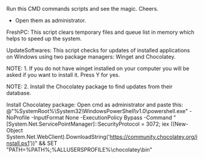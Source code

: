 Run this CMD commands scripts and see the magic. Cheers.


* Open them as administrator.



FreshPC: This script clears temporary files and queue list in memory which helps to speed up the system.



UpdateSoftwares: This script checks for updates of installed applications on Windows using two package managers: Winget and Chocolatey.

NOTE: 1. If you do not have winget installed on your computer you will be asked if you want to install it. Press Y for yes.

NOTE: 2. Install the Chocolatey package to find updates from their database.

Install Chocolatey package: Open cmd as administrator and paste this: @"%SystemRoot%\System32\WindowsPowerShell\v1.0\powershell.exe" -NoProfile -InputFormat None -ExecutionPolicy Bypass -Command "[System.Net.ServicePointManager]::SecurityProtocol = 3072; iex ((New-Object System.Net.WebClient).DownloadString('https://community.chocolatey.org/install.ps1'))" && SET "PATH=%PATH%;%ALLUSERSPROFILE%\chocolatey\bin"
